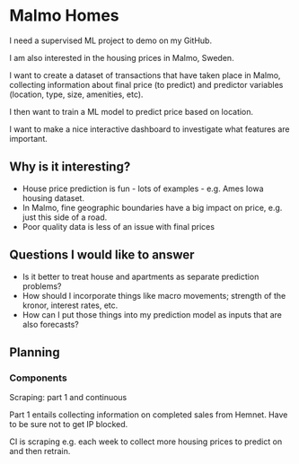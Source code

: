 # Malmo Homes

I need a supervised ML project to demo on my GitHub.

I am also interested in the housing prices in Malmo, Sweden.

I want to create a dataset of transactions that have taken place in Malmo, collecting information about final price (to predict) and predictor variables (location, type, size, amenities, etc).

I then want to train a ML model to predict price based on location. 

I want to make a nice interactive dashboard to investigate what features are important.


## Why is it interesting?

- House price prediction is fun - lots of examples - e.g. Ames Iowa housing dataset.
- In Malmo, fine geographic boundaries have a big impact on price, e.g. just this side of a road.
- Poor quality data is less of an issue with final prices

## Questions I would like to answer

- Is it better to treat house and apartments as separate prediction problems?
- How should I incorporate things like macro movements; strength of the kronor, interest rates, etc.
- How can I put those things into my prediction model as inputs that are also forecasts?

## Planning

### Components

Scraping: part 1 and continuous

Part 1 entails collecting information on completed sales from Hemnet. Have to be sure not to get IP blocked. 

CI is scraping e.g. each week to collect more housing prices to predict on and then retrain.
